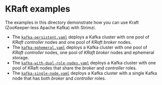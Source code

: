 # KRaft examples

The examples in this directory demonstrate how you can use Kraft (ZooKeeper-less Apache Kafka) with Strimzi.
* The [`kafka-persistent.yaml`](kafka-persistent.yaml) deploys a Kafka cluster with one pool of _KRaft controller_ nodes and one pool of _KRaft broker_ nodes.
* The [`kafka-ephemeral.yaml`](kafka-ephemeral.yaml) deploys a Kafka cluster with one pool of _KRaft controller_ nodes, one pool of _KRaft broker_ nodes and ephemeral storage.
* The [`kafka-with-dual-role-nodes.yaml`](kafka-with-dual-role-nodes.yaml) deploys a Kafka cluster with one pool of KRaft nodes that share the _broker_ and _controller_ roles.
* The [`kafka-single-node.yaml`](kafka-single-node.yaml) deploys a Kafka cluster with a single Kafka node that has both _broker_ and _controller_ roles.
